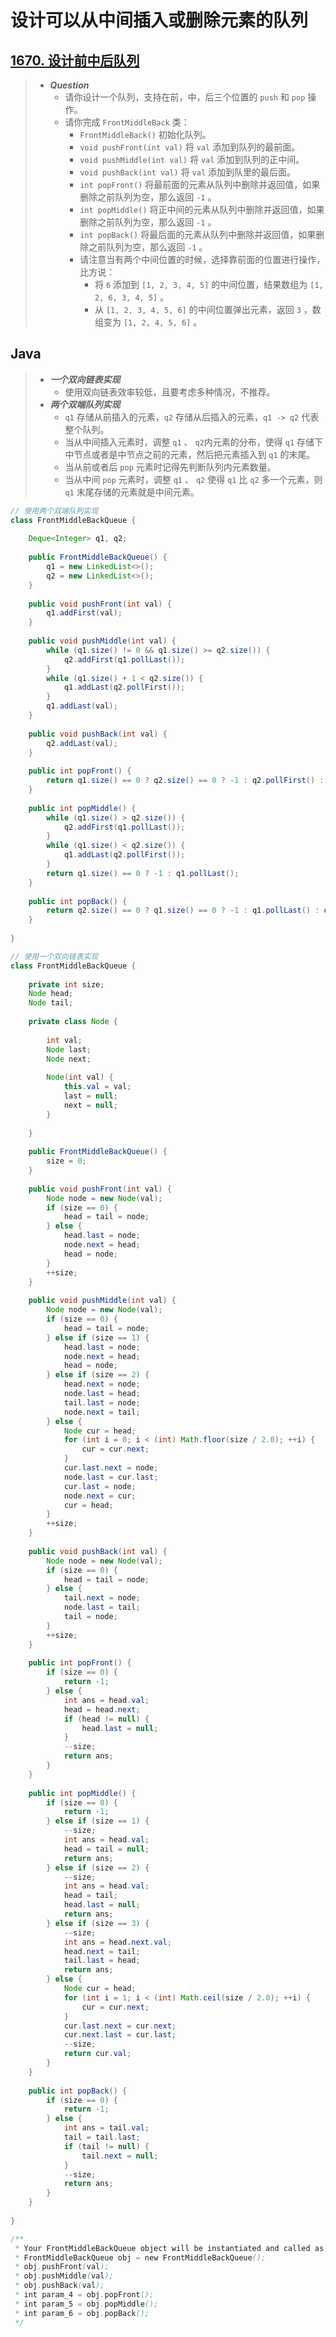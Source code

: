 # 设计可以从中间插入或删除元素的队列

## [1670. 设计前中后队列](https://leetcode.cn/problems/design-front-middle-back-queue/)

> - ***Question***
>   - 请你设计一个队列，支持在前，中，后三个位置的 `push` 和 `pop` 操作。
>   - 请你完成 `FrontMiddleBack` 类：
>     - `FrontMiddleBack()` 初始化队列。
>     - `void pushFront(int val)` 将 `val` 添加到队列的最前面。
>     - `void pushMiddle(int val)` 将 `val` 添加到队列的正中间。
>     - `void pushBack(int val)` 将 `val` 添加到队里的最后面。
>     - `int popFront()` 将最前面的元素从队列中删除并返回值，如果删除之前队列为空，那么返回 `-1` 。
>     - `int popMiddle()` 将正中间的元素从队列中删除并返回值，如果删除之前队列为空，那么返回 `-1` 。
>     - `int popBack()` 将最后面的元素从队列中删除并返回值，如果删除之前队列为空，那么返回 `-1` 。
>     - 请注意当有两个中间位置的时候，选择靠前面的位置进行操作，比方说：
>       - 将 `6` 添加到 `[1, 2, 3, 4, 5]` 的中间位置，结果数组为 `[1, 2, 6, 3, 4, 5]` 。
>       - 从 `[1, 2, 3, 4, 5, 6]` 的中间位置弹出元素，返回 `3` ，数组变为 `[1, 2, 4, 5, 6]` 。

## Java

> - ***一个双向链表实现***
>   - 使用双向链表效率较低，且要考虑多种情况，不推荐。
> - ***两个双端队列实现***
>   - `q1` 存储从前插入的元素，`q2` 存储从后插入的元素，`q1 -> q2` 代表整个队列。
>   - 当从中间插入元素时，调整 `q1` 、 `q2`内元素的分布，使得 `q1` 存储下中节点或者是中节点之前的元素，然后把元素插入到 `q1` 的末尾。
>   - 当从前或者后 `pop` 元素时记得先判断队列内元素数量。
>   - 当从中间 `pop` 元素时，调整 `q1` 、 `q2` 使得 `q1` 比 `q2` 多一个元素，则 `q1` 末尾存储的元素就是中间元素。

```java
// 使用两个双端队列实现
class FrontMiddleBackQueue {
    
    Deque<Integer> q1, q2;
    
    public FrontMiddleBackQueue() {
        q1 = new LinkedList<>();
        q2 = new LinkedList<>();
    }
    
    public void pushFront(int val) {
        q1.addFirst(val);
    }
    
    public void pushMiddle(int val) {
        while (q1.size() != 0 && q1.size() >= q2.size()) {
            q2.addFirst(q1.pollLast());
        }
        while (q1.size() + 1 < q2.size()) {
            q1.addLast(q2.pollFirst());
        }
        q1.addLast(val);
    }
    
    public void pushBack(int val) {
        q2.addLast(val);
    }
    
    public int popFront() {
        return q1.size() == 0 ? q2.size() == 0 ? -1 : q2.pollFirst() : q1.pollFirst();
    }
    
    public int popMiddle() {
        while (q1.size() > q2.size()) {
            q2.addFirst(q1.pollLast());
        }
        while (q1.size() < q2.size()) {
            q1.addLast(q2.pollFirst());
        }
        return q1.size() == 0 ? -1 : q1.pollLast();
    }
    
    public int popBack() {
        return q2.size() == 0 ? q1.size() == 0 ? -1 : q1.pollLast() : q2.pollLast();
    }
    
}

// 使用一个双向链表实现
class FrontMiddleBackQueue {
    
    private int size;
    Node head;
    Node tail;
    
    private class Node {
        
        int val;
        Node last;
        Node next;
        
        Node(int val) {
            this.val = val;
            last = null;
            next = null;
        }
        
    }
    
    public FrontMiddleBackQueue() {
        size = 0;
    }
    
    public void pushFront(int val) {
        Node node = new Node(val);
        if (size == 0) {
            head = tail = node;
        } else {
            head.last = node;
            node.next = head;
            head = node;
        }
        ++size;
    }
    
    public void pushMiddle(int val) {
        Node node = new Node(val);
        if (size == 0) {
            head = tail = node;
        } else if (size == 1) {
            head.last = node;
            node.next = head;
            head = node;
        } else if (size == 2) {
            head.next = node;
            node.last = head;
            tail.last = node;
            node.next = tail;
        } else {
            Node cur = head;
            for (int i = 0; i < (int) Math.floor(size / 2.0); ++i) {
                cur = cur.next;
            }
            cur.last.next = node;
            node.last = cur.last;
            cur.last = node;
            node.next = cur;
            cur = head;
        }
        ++size;
    }
    
    public void pushBack(int val) {
        Node node = new Node(val);
        if (size == 0) {
            head = tail = node;
        } else {
            tail.next = node;
            node.last = tail;
            tail = node;
        }
        ++size;
    }
    
    public int popFront() {
        if (size == 0) {
            return -1;
        } else {
            int ans = head.val;
            head = head.next;
            if (head != null) {
                head.last = null;
            }
            --size;
            return ans;
        }
    }
    
    public int popMiddle() {
        if (size == 0) {
            return -1;
        } else if (size == 1) {
            --size;
            int ans = head.val;
            head = tail = null;
            return ans;
        } else if (size == 2) {
            --size;
            int ans = head.val;
            head = tail;
            head.last = null;
            return ans;
        } else if (size == 3) {
            --size;
            int ans = head.next.val;
            head.next = tail;
            tail.last = head;
            return ans;
        } else {
            Node cur = head;
            for (int i = 1; i < (int) Math.ceil(size / 2.0); ++i) {
                cur = cur.next;
            }
            cur.last.next = cur.next;
            cur.next.last = cur.last;
            --size;
            return cur.val;
        }
    }
    
    public int popBack() {
        if (size == 0) {
            return -1;
        } else {
            int ans = tail.val;
            tail = tail.last;
            if (tail != null) {
                tail.next = null;
            }
            --size;
            return ans;
        }
    }
    
}

/**
 * Your FrontMiddleBackQueue object will be instantiated and called as such:
 * FrontMiddleBackQueue obj = new FrontMiddleBackQueue();
 * obj.pushFront(val);
 * obj.pushMiddle(val);
 * obj.pushBack(val);
 * int param_4 = obj.popFront();
 * int param_5 = obj.popMiddle();
 * int param_6 = obj.popBack();
 */
```
